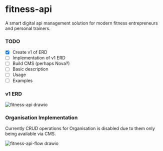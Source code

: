 # fitness-api

A smart digital api management solution for modern fitness entrepreneurs and personal trainers.

### TODO
- [x] Create v1 of ERD
- [ ] Implementation of v1 ERD
- [ ] Build CMS (perhaps Nova?)
- [ ] Basic description
- [ ] Usage
- [ ] Examples

### v1 ERD

![fitness-api drawio](https://user-images.githubusercontent.com/22980168/213450034-5e7e57e0-b11f-4c2b-817a-076217191572.png)

### Organisation Implementation

Currently CRUD operations for Organisation is disabled due to them only being available via CMS.

![fitness-api-flow drawio](https://user-images.githubusercontent.com/22980168/214027316-6e5a4f6b-5341-4308-bf60-bcc902dcbfd8.png)
